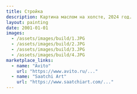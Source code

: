 ```yaml
---
title: Стройка
description: Картина маслом на холсте, 2024 год.
layout: painting
date: 2001-01-01
images:
  - /assets/images/build/1.JPG
  - /assets/images/build/2.JPG
  - /assets/images/build/3.JPG
  - /assets/images/build/4.JPG
marketplace_links:
  - name: "Avito"
    url: "https://www.avito.ru/..." 
  - name: "Saatchi Art"
    url: "https://www.saatchiart.com/..." 
---
```

